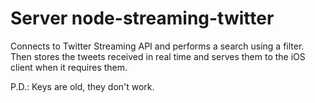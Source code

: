 Server node-streaming-twitter
========================

Connects to Twitter Streaming API and performs a search using a filter. 
Then stores the tweets received in real time and serves them to the iOS 
client when it requires them.

P.D.: Keys are old, they don't work.
